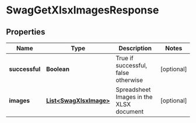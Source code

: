 
# SwagGetXlsxImagesResponse

## Properties
Name | Type | Description | Notes
------------ | ------------- | ------------- | -------------
**successful** | **Boolean** | True if successful, false otherwise |  [optional]
**images** | [**List&lt;SwagXlsxImage&gt;**](SwagXlsxImage.md) | Spreadsheet Images in the XLSX document |  [optional]



